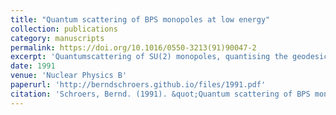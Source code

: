 ```yaml
---
title: "Quantum scattering of BPS monopoles at low energy"
collection: publications
category: manuscripts
permalink: https://doi.org/10.1016/0550-3213(91)90047-2
excerpt: 'Quantumscattering of SU(2) monopoles, quantising the geodesic motion on the Atiyah-Hitchin manifold'
date: 1991
venue: 'Nuclear Physics B'
paperurl: 'http://berndschroers.github.io/files/1991.pdf'
citation: 'Schroers, Bernd. (1991). &quot;Quantum scattering of BPS monopoles at low energy.&quot; <i>Nuclear Physics B</i>. 367).'
---
```


